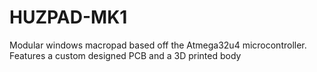 # HUZPAD-MK1
Modular windows macropad based off the Atmega32u4 microcontroller. Features a custom designed PCB and a 3D printed body
